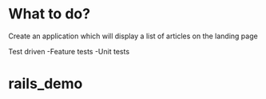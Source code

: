# What to do?
Create an application which will display a list of articles on the landing page

Test driven 
-Feature tests
-Unit tests
# rails_demo
